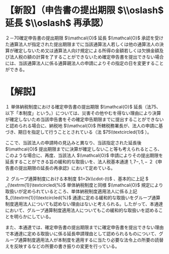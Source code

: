 # 【新設】（申告書の提出期限 $\\oslash$ 延長 $\\oslash$ 再承認）

２－70確定申告書の提出期限 $\\mathcal{O}$ 延長 $\\mathcal{O}$ 承認を受けた通算法人が指定された提出期限までに当該通算法人若しくは他の通算法人の決算が確定しないため又は通算法人向け規定による所得の金額若しくは欠損金額及び法人税の額の計算を了することができないため確定申告書を提出できない場合には、当該通算法人に係る通算親法人の申請によりその指定の日を変更することができる。

# 【解説】

１ 単体納税制度における確定申告書の提出期限 $\\mathcal{O}$ 延長（法75、以下「本制度」という。）については、災害その他やむを得ない理由により決算が確定しないため当該申告書をその確定申告期限までに提出することができないと認められる場合に、納税地 $\\mathcal{O}$ 所轄税務署長が、法人の申請に基づき、期日を指定して行うこととされている（法 $75\\textcircled{1}$ ）。

ここで、当該法人の申請時の見込みと異なり、当該指定された延長後 $\\mathcal{O}$ 提出期限までに決算が確定しないこと等も考えられるところ、このような場合に、再度、当該法人 $\\mathcal{O}$ 申請によりその提出期限を延長することができる旨の緩和的な取扱いを、法人税基本通達 $1,7-,1,-$ ２《申告書の提出期限の延長の再承認》において定めている。

２ グループ通算制度における本制度 $1=2k\\cdot-(t)$ 、基本的に上記 $ _{\\textrm{1}}\\textcircled{%}$ 単体納税制度と同様 $\\mathcal{O}$ 規定により取扱いが定められているところ、単体納税制度適用法人に係る上記 $_{\\textrm{1}}\\textcircled{%}$ 通達に定める緩和的な取扱いをグループ通算制度適用法人についても認めない理由はないと考えられる。したがって、本通達において、グループ通算制度適用法人についてもこの緩和的な取扱いを認めることを明らかにしている。

また、本通達では、確定申告書の提出期限までに確定申告書を提出できない理由で本通達に定める取扱いに係る延長申請理由として認められるものについて、グループ通算制度適用法人が本制度を適用するに当たり必要な法令上の所要の読替えを反映するなどの所要の書き振りの変更を行っている。